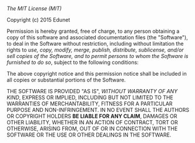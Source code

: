*The MIT License (MIT)*

Copyright (c) 2015 Edunet

Permission is hereby granted, free of charge, to any person obtaining a copy
of this software and associated documentation files (the "Software"), to deal
in the Software without restriction, including without limitation the rights
to *use, copy, modify, merge, publish, distribute, sublicense, and/or sell
copies of the Software, and to permit persons to whom the Software is
furnished to do so*, subject to the following conditions:

The above copyright notice and this permission notice shall be included in all
copies or substantial portions of the Software.

THE SOFTWARE IS PROVIDED "AS IS", *WITHOUT WARRANTY OF ANY KIND*, EXPRESS OR
IMPLIED, INCLUDING BUT NOT LIMITED TO THE WARRANTIES OF MERCHANTABILITY,
FITNESS FOR A PARTICULAR PURPOSE AND NON-INFRINGEMENT. IN NO EVENT SHALL THE
AUTHORS OR COPYRIGHT HOLDERS **BE LIABLE FOR ANY CLAIM**, DAMAGES OR OTHER
LIABILITY, WHETHER IN AN ACTION OF CONTRACT, TORT OR OTHERWISE, ARISING FROM,
OUT OF OR IN CONNECTION WITH THE SOFTWARE OR THE USE OR OTHER DEALINGS IN THE
SOFTWARE.

